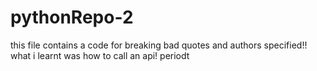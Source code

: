 # pythonRepo-2
this file contains a code for breaking bad quotes and authors specified!! what i learnt was how to call an api! periodt
